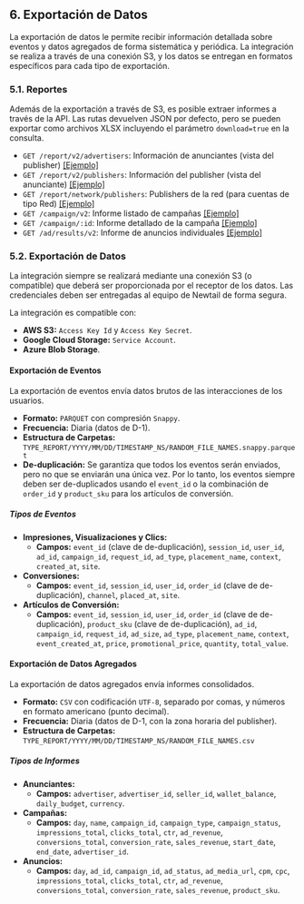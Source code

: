 ## 6. Exportación de Datos

La exportación de datos le permite recibir información detallada sobre eventos y datos agregados de forma sistemática y periódica. La integración se realiza a través de una conexión S3, y los datos se entregan en formatos específicos para cada tipo de exportación.

### 5.1. Reportes

Además de la exportación a través de S3, es posible extraer informes a través de la API. Las rutas devuelven JSON por defecto, pero se pueden exportar como archivos XLSX incluyendo el parámetro `download=true` en la consulta.

*  `GET /report/v2/advertisers`: Información de anunciantes (vista del publisher) [[Ejemplo]](../../examples/EXPORT_ADVERTISER_DATA.md)
*  `GET /report/v2/publishers`: Información del publisher (vista del anunciante) [[Ejemplo]](../../examples/EXPORT_PUBLISHER_DATA.md)
*  `GET /report/network/publishers`: Publishers de la red (para cuentas de tipo Red) [[Ejemplo]](../../examples/EXPORT_NETWORK_PUBLISHERS_DATA.md)
*  `GET /campaign/v2`: Informe listado de campañas [[Ejemplo]](../../examples/EXPORT_NETWORK_PUBLISHERS_DATA.md)
*  `GET /campaign/:id`: Informe detallado de la campaña [[Ejemplo]](../../examples/EXPORT_CAMPAIGN_DATA.md)
*  `GET /ad/results/v2`: Informe de anuncios individuales [[Ejemplo]](../../examples/EXPORT_CAMPAIGN_DATA.md)

### 5.2. Exportación de Datos

La integración siempre se realizará mediante una conexión S3 (o compatible) que deberá ser proporcionada por el receptor de los datos. Las credenciales deben ser entregadas al equipo de Newtail de forma segura.

La integración es compatible con:

*   **AWS S3:** `Access Key Id` y `Access Key Secret`.
*   **Google Cloud Storage:** `Service Account`.
*   **Azure Blob Storage**.

#### Exportación de Eventos

La exportación de eventos envía datos brutos de las interacciones de los usuarios.

*   **Formato:** `PARQUET` con compresión `Snappy`.
*   **Frecuencia:** Diaria (datos de D-1).
*   **Estructura de Carpetas:** `TYPE_REPORT/YYYY/MM/DD/TIMESTAMP_NS/RANDOM_FILE_NAMES.snappy.parquet`
*   **De-duplicación:** Se garantiza que todos los eventos serán enviados, pero no que se enviarán una única vez. Por lo tanto, los eventos siempre deben ser de-duplicados usando el `event_id` o la combinación de `order_id` y `product_sku` para los artículos de conversión.

##### Tipos de Eventos

*   **Impresiones, Visualizaciones y Clics:**
    *   **Campos:** `event_id` (clave de de-duplicación), `session_id`, `user_id`, `ad_id`, `campaign_id`, `request_id`, `ad_type`, `placement_name`, `context`, `created_at`, `site`.
*   **Conversiones:**
    *   **Campos:** `event_id`, `session_id`, `user_id`, `order_id` (clave de de-duplicación), `channel`, `placed_at`, `site`.
*   **Artículos de Conversión:**
    *   **Campos:** `event_id`, `session_id`, `user_id`, `order_id` (clave de de-duplicación), `product_sku` (clave de de-duplicación), `ad_id`, `campaign_id`, `request_id`, `ad_size`, `ad_type`, `placement_name`, `context`, `event_created_at`, `price`, `promotional_price`, `quantity`, `total_value`.

#### Exportación de Datos Agregados

La exportación de datos agregados envía informes consolidados.

*   **Formato:** `CSV` con codificación `UTF-8`, separado por comas, y números en formato americano (punto decimal).
*   **Frecuencia:** Diaria (datos de D-1, con la zona horaria del publisher).
*   **Estructura de Carpetas:** `TYPE_REPORT/YYYY/MM/DD/TIMESTAMP_NS/RANDOM_FILE_NAMES.csv`

##### Tipos de Informes

*   **Anunciantes:**
    *   **Campos:** `advertiser`, `advertiser_id`, `seller_id`, `wallet_balance`, `daily_budget`, `currency`.
*   **Campañas:**
    *   **Campos:** `day`, `name`, `campaign_id`, `campaign_type`, `campaign_status`, `impressions_total`, `clicks_total`, `ctr`, `ad_revenue`, `conversions_total`, `conversion_rate`, `sales_revenue`, `start_date`, `end_date`, `advertiser_id`.
*   **Anuncios:**
    *   **Campos:** `day`, `ad_id`, `campaign_id`, `ad_status`, `ad_media_url`, `cpm`, `cpc`, `impressions_total`, `clicks_total`, `ctr`, `ad_revenue`, `conversions_total`, `conversion_rate`, `sales_revenue`, `product_sku`.
